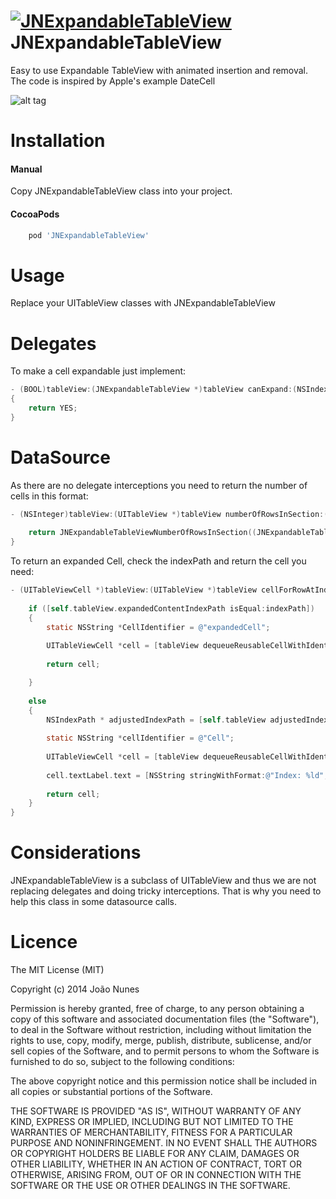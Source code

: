[![JNExpandableTableView](https://img.shields.io/cocoapods/v/JNExpandableTableView.svg)]()
JNExpandableTableView
=====================

Easy to use Expandable TableView with animated insertion and removal.
The code is inspired by Apple's example DateCell

![alt tag](http://s29.postimg.org/qn3ei2oyv/i_OS_Simulator_Screen_Shot_28_Oct_2014_18_04_41.png)

Installation
============

#### Manual

Copy JNExpandableTableView class into your project.

#### CocoaPods
```ruby
	pod 'JNExpandableTableView'
```

Usage
============

Replace your UITableView classes with JNExpandableTableView

Delegates
============

To make a cell expandable just implement:
```objective-c
- (BOOL)tableView:(JNExpandableTableView *)tableView canExpand:(NSIndexPath *)indexPath
{
    return YES;
}
```

DataSource
============

As there are no delegate interceptions you need to return the number of cells in this format:

```objective-c
- (NSInteger)tableView:(UITableView *)tableView numberOfRowsInSection:(NSInteger)section {
    
    return JNExpandableTableViewNumberOfRowsInSection((JNExpandableTableView *)tableView,section,20);
}
```

To return an expanded Cell, check the indexPath and return the cell you need:
```objective-c
- (UITableViewCell *)tableView:(UITableView *)tableView cellForRowAtIndexPath:(NSIndexPath *)indexPath {
    
    if ([self.tableView.expandedContentIndexPath isEqual:indexPath])
    {
        static NSString *CellIdentifier = @"expandedCell";
        
        UITableViewCell *cell = [tableView dequeueReusableCellWithIdentifier:CellIdentifier];
        
        return cell;

    }
    
    else
    {
        NSIndexPath * adjustedIndexPath = [self.tableView adjustedIndexPathFromTable:indexPath];
        
        static NSString *cellIdentifier = @"Cell";
        
        UITableViewCell *cell = [tableView dequeueReusableCellWithIdentifier:cellIdentifier];
        
        cell.textLabel.text = [NSString stringWithFormat:@"Index: %ld",(long)adjustedIndexPath.row];
        
        return cell;
    }
}
```

Considerations
============

JNExpandableTableView is a subclass of UITableView and thus we are not replacing delegates and doing tricky interceptions.
That is why you need to help this class in some datasource calls.


Licence
============
        
The MIT License (MIT)

Copyright (c) 2014 João Nunes

Permission is hereby granted, free of charge, to any person obtaining a copy of
this software and associated documentation files (the "Software"), to deal in
the Software without restriction, including without limitation the rights to
use, copy, modify, merge, publish, distribute, sublicense, and/or sell copies of
the Software, and to permit persons to whom the Software is furnished to do so,
subject to the following conditions:

The above copyright notice and this permission notice shall be included in all
copies or substantial portions of the Software.

THE SOFTWARE IS PROVIDED "AS IS", WITHOUT WARRANTY OF ANY KIND, EXPRESS OR
IMPLIED, INCLUDING BUT NOT LIMITED TO THE WARRANTIES OF MERCHANTABILITY, FITNESS
FOR A PARTICULAR PURPOSE AND NONINFRINGEMENT. IN NO EVENT SHALL THE AUTHORS OR
COPYRIGHT HOLDERS BE LIABLE FOR ANY CLAIM, DAMAGES OR OTHER LIABILITY, WHETHER
IN AN ACTION OF CONTRACT, TORT OR OTHERWISE, ARISING FROM, OUT OF OR IN
CONNECTION WITH THE SOFTWARE OR THE USE OR OTHER DEALINGS IN THE SOFTWARE.
